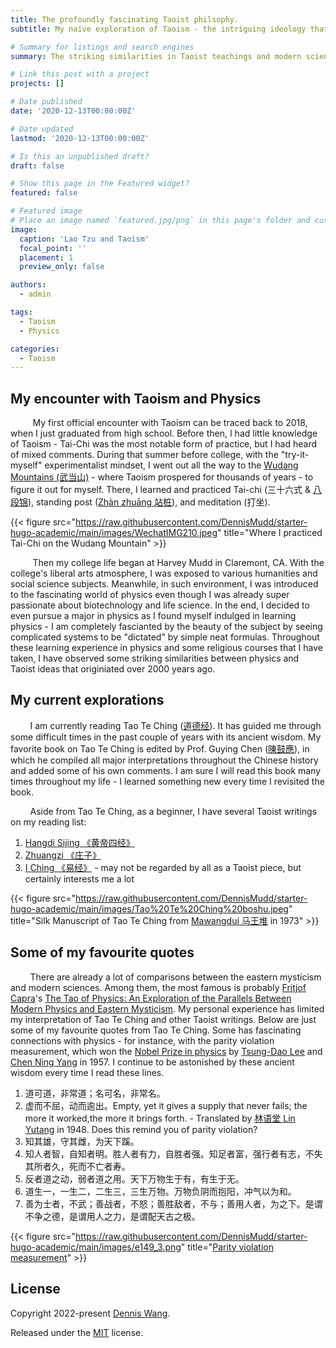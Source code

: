 ```yaml
---
title: The profoundly fascinating Taoist philsophy.
subtitle: My naïve exploration of Taoism - the intriguing ideology that has gradually influenced me in my life.

# Summary for listings and search engines
summary: The striking similarities in Taoist teachings and modern science.

# Link this post with a project
projects: []

# Date published
date: '2020-12-13T00:00:00Z'

# Date updated
lastmod: '2020-12-13T00:00:00Z'

# Is this an unpublished draft?
draft: false

# Show this page in the Featured widget?
featured: false

# Featured image
# Place an image named `featured.jpg/png` in this page's folder and customize its options here.
image:
  caption: 'Lao Tzu and Taoism'
  focal_point: ''
  placement: 1
  preview_only: false

authors:
  - admin

tags:
  - Taoism
  - Physics

categories:
  - Taoism
---
```


## My encounter with Taoism and Physics

         My first official encounter with Taoism can be traced back to 2018, when I just graduated from high school. Before then, I had little knowledge of Taoism - Tai-Chi was the most notable form of practice, but I had heard of mixed comments. During that summer before college, with the "try-it-myself" experimentalist mindset, I went out all the way to the [Wudang Mountains (武当山)](https://en.wikipedia.org/wiki/Wudang_Mountains) - where Taoism prospered for thousands of years - to figure it out for myself. There, I learned and practiced Tai-chi (三十六式 & [八段锦](https://en.wikipedia.org/wiki/Baduanjin_qigong)), standing post ([Zhàn zhuāng 站桩](https://en.wikipedia.org/wiki/Zhan_zhuang)), and meditation (打坐). 

{{< figure src="https://raw.githubusercontent.com/DennisMudd/starter-hugo-academic/main/images/WechatIMG210.jpeg" title="Where I practiced Tai-Chi on the Wudang Mountain" >}}

         Then my college life began at Harvey Mudd in Claremont, CA. With the college's liberal arts atmosphere, I was exposed to various humanities and social science subjects. Meanwhile, in such environment, I was introduced to the fascinating world of physics even though I was already super passionate about biotechnology and life science. In the end, I decided to even pursue a major in physics as I found myself indulged in learning physics - I am completely fascianted by the beauty of the subject by seeing complicated systems to be "dictated" by simple neat formulas. Throughout these learning experience in physics and some religious courses that I have taken, I have observed some striking similarities between physics and Taoist ideas that originiated over 2000 years ago. 

## My current explorations

        I am currently reading Tao Te Ching ([道德经](https://en.wikipedia.org/wiki/Tao_Te_Ching)). It has guided me through some difficult times in the past couple of years with its ancient wisdom. My favorite book on Tao Te Ching is edited by Prof. Guying Chen ([陳鼓應](https://zh.wikipedia.org/zh-cn/%E9%99%B3%E9%BC%93%E6%87%89)), in which he compiled all major interpretations throughout the Chinese history and added some of his own comments. I am sure I will read this book many times throughout my life - I learned something new every time I revisited the book. 

        Aside from Tao Te Ching, as a beginner, I have several Taoist writings on my reading list: 
1. [Hangdi Sijing 《黄帝四经》](https://en.wikipedia.org/wiki/Huangdi_Sijing)
2. [Zhuangzi 《庄子》](https://en.wikipedia.org/wiki/Zhuangzi_(book))
3. [I Ching 《易经》](https://en.wikipedia.org/wiki/I_Ching) - may not be regarded by all as a Taoist piece, but certainly interests me a lot

{{< figure src="https://raw.githubusercontent.com/DennisMudd/starter-hugo-academic/main/images/Tao%20Te%20Ching%20boshu.jpeg" title="Silk Manuscript of Tao Te Ching from [Mawangdui 马王堆](https://en.wikipedia.org/wiki/Mawangdui) in 1973" >}}


## Some of my favourite quotes
        There are already a lot of comparisons between the eastern mysticism and modern sciences. Among them, the most famous is probably [Fritjof Capra](https://www.fritjofcapra.net/)'s [The Tao of Physics: An Exploration of the Parallels Between Modern Physics and Eastern Mysticism](https://www.amazon.com/Tao-Physics-Exploration-Parallels-Mysticism/dp/1590308352). My personal experience has limited my interpretation of Tao Te Ching and other Taoist writings. Below are just some of my favourite quotes from Tao Te Ching. Some has fascinating connections with physics - for instance, with the parity violation measurement, which won the [Nobel Prize in physics](https://www.nobelprize.org/prizes/physics/1957/summary/) by [Tsung-Dao Lee](https://en.wikipedia.org/wiki/Tsung-Dao_Lee) and [Chen Ning Yang](https://en.wikipedia.org/wiki/Yang_Chen-Ning) in 1957. I continue to be astonished by these ancient wisdom every time I read these lines.

1. 道可道，非常道；名可名，非常名。
2. 虚而不屈，动而逾出。Empty, yet it gives a supply that never fails; the more it worked,the more it brings forth. - Translated by [林语堂 Lin Yutang](https://en.wikipedia.org/wiki/Lin_Yutang) in 1948. Does this remind you of parity violation?
3. 知其雄，守其雌，为天下蹊。
4. 知人者智，自知者明。胜人者有力，自胜者强。知足者富，强行者有志，不失其所者久，死而不亡者寿。
5. 反者道之动，弱者道之用。天下万物生于有，有生于无。
6. 道生一，一生二，二生三，三生万物。万物负阴而抱阳，冲气以为和。
7. 善为士者，不武；善战者，不怒；善胜敌者，不与；善用人者，为之下。是谓不争之德，是谓用人之力，是谓配天古之极。

{{< figure src="https://raw.githubusercontent.com/DennisMudd/starter-hugo-academic/main/images/e149_3.png" title="[Parity violation measurement](https://physics.aps.org/articles/v13/149)" >}}







## License

Copyright 2022-present [Dennis Wang](https://qcdenniswang.com/).

Released under the [MIT](https://github.com/wowchemy/wowchemy-hugo-modules/blob/master/LICENSE.md) license.
